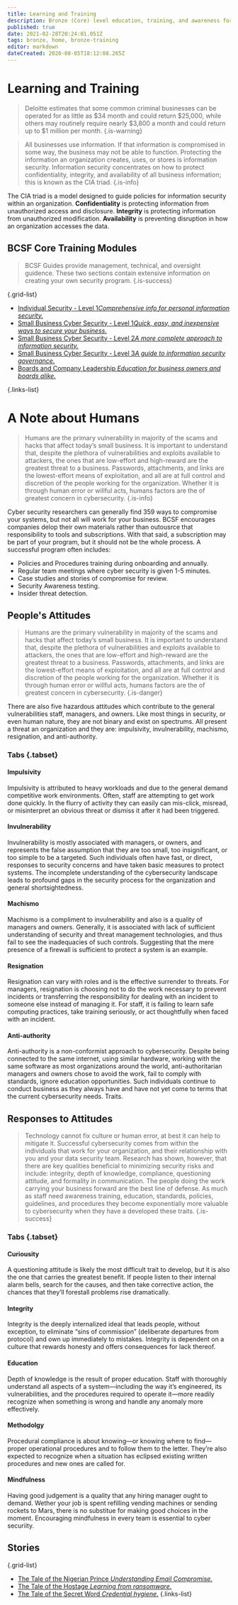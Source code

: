```yaml
---
title: Learning and Training
description: Bronze (Core) level education, training, and awareness for boards, owners, managers, and IT professionals. 
published: true
date: 2021-02-28T20:24:01.051Z
tags: bronze, home, bronze-training
editor: markdown
dateCreated: 2020-08-05T18:12:08.265Z
---
```


# Learning and Training

> Deloitte estimates that some common criminal businesses can be operated for as little as $34 month and could return $25,000, while others may routinely require nearly $3,800 a month and could return up to $1 million per month.
{.is-warning}

> All businesses use information. If that information is compromised in some way, the business may not be able to function. Protecting the information an organization creates, uses, or stores is information security. Information security concentrates on how to protect confidentiality, integrity, and availability of all business information; this is known as the CIA triad.
{.is-info}

The CIA triad is a model designed to guide policies for information security within an organization. **Confidentiality** is protecting information from unauthorized access and disclosure. **Integrity** is protecting information from unauthorized modification. **Availability** is preventing disruption in how an organization accesses the data.

## BCSF Core Training Modules

> BCSF Guides provide management, technical, and oversight guidence.  These two sections contain extensive information on creating your own security program. 
{.is-success}


{.grid-list}
- [Individual Security - Level 1*Comprehensive info for personal information security.*](/bronze-training/individual-cybersecurity)
- [Small Business Cyber Security - Level 1*Quick, easy, and inexpensive ways to secure your business.*](/bronze-training/background-simple)
- [Small Business Cyber Security - Level 2*A more complete approach to information security.*](/bronze-training/background-advanced)
- [Small Business Cyber Security - Level 3*A guide to information security governance.*](/bronze-training/background-governance)
- [Boards and Company Leadership *Education for business owners and boards alike.*](/bronze-training/background-boards)

{.links-list}

# A Note about Humans
> Humans are the primary vulnerability in majority of the scams and hacks that affect today’s small business. It is important to understand that, despite the plethora of vulnerabilities and exploits available to attackers, the ones that are low-effort and high-reward are the greatest threat to a business. Passwords, attachments, and links are the lowest-effort means of exploitation, and all are at full control and discretion of the people working for the organization. Whether it is through human error or willful acts, humans factors are the of greatest concern in cybersecurity.
{.is-info}

Cyber security researchers can generally find 359 ways to compromise your systems, but not all will work for your business.  BCSF encourages companies delop their own materials rather than outousrce that responsibility to tools and subscriptions.  With that said, a subscription may be part of your program, but it should not be the whole process.  A successful program often includes:

- Policies and Procedures training during onboarding and annually.
- Regular team meetings where cyber security is given 1-5 minutes.
- Case studies and stories of compromise for review.
- Security Awareness testing. 
- Insider threat detection. 

## People's Attitudes
> Humans are the primary vulnerability in majority of the scams and hacks that affect today’s small business. It is important to understand that, despite the plethora of vulnerabilities and exploits available to attackers, the ones that are low-effort and high-reward are the greatest threat to a business. Passwords, attachments, and links are the lowest-effort means of exploitation, and all are at full control and discretion of the people working for the organization. Whether it is through human error or willful acts, humans factors are the of greatest concern in cybersecurity.
{.is-danger}

There are also five hazardous attitudes which contribute to the general vulnerabilities staff, managers, and owners. Like most things in security, or even human nature, they are not binary and exist on spectrums. All present a threat an organization and they are: impulsivity, invulnerability, machismo, resignation, and anti-authority.

### Tabs {.tabset}
#### Impulsivity

Impulsivity is attributed to heavy workloads and due to the general demand competitive work environments. Often, staff are attempting to get work done quickly. In the flurry of activity they can easily can mis-click, misread, or misinterpret an obvious threat or dismiss it after it had been triggered.

#### Invulnerability

Invulnerability is mostly associated with managers, or owners, and represents the false assumption that they are too small, too insignificant, or too simple to be a targeted. Such individuals often have fast, or direct, responses to security concerns and have taken basic measures to protect systems. The incomplete understanding of the cybersecurity landscape leads to profound gaps in the security process for the organization and general shortsightedness.

#### Machismo

Machismo is a compliment to invulnerability and also is a quality of managers and owners. Generally, it is associated with lack of sufficient understanding of security and threat management technologies, and thus fail to see the inadequacies of such controls. Suggesting that the mere presence of a firewall is sufficient to protect a system is an example.

#### Resignation

Resignation can vary with roles and is the effective surrender to threats. For managers, resignation is choosing not to do the work necessary to prevent incidents or transferring the responsibility for dealing with an incident to someone else instead of managing it. For staff, it is failing to learn safe computing practices, take training seriously, or act thoughtfully when faced with an incident.

#### Anti-authority

Anti-authority is a non-conformist approach to cybersecurity. Despite being connected to the same internet, using similar hardware, working with the same software as most organizations around the world, anti-authoritarian managers and owners chose to avoid the work, fail to comply with standards, ignore education opportunities. Such individuals continue to conduct business as they always have and have not yet come to terms that the current cybersecurity needs.
Traits.

## Responses to Attitudes
> Technology cannot fix culture or human error, at best it can help to mitigate it. Successful cybersecurity comes from within the individuals that work for your organization, and their relationship with you and your data security team. Research has shown, however, that there are key qualities beneficial to minimizing security risks and include: integrity, depth of knowledge, compliance, questioning attitude, and formality in communication. The people doing the work carrying your business forward are the best line of defense. As much as staff need awareness training, education, standards, policies, guidelines, and procedures they become exponentially more valuable to cybersecurity when they have a developed these traits.
{.is-success}

### Tabs {.tabset}

#### Curiousity

A questioning attitude is likely the most difficult trait to develop, but it is also the one that carries the greatest benefit. If people  listen to their internal alarm bells, search for the causes, and then take corrective action, the chances that they’ll forestall problems rise dramatically.

#### Integrity

Integrity is the deeply internalized ideal that leads people, without exception, to eliminate “sins of commission” (deliberate departures from protocol) and own up immediately to mistakes. Integrity is dependent on a culture that rewards honesty and offers consequences for lack thereof.

#### Education

Depth of knowledge is the result of proper education. Staff with thoroughly understand all aspects of a system—including the way it’s engineered, its vulnerabilities, and the procedures required to operate it—more readily recognize when something is wrong and handle any anomaly more effectively.

#### Methodolgy 

Procedural compliance is about knowing—or knowing where to find—proper operational procedures and to follow them to the letter. They’re also expected to recognize when a situation has eclipsed existing written procedures and new ones are called for.

#### Mindfulness

Having good judgement is a quality that any hiring manager ought to demand.  Wether your job is spent refilling vending machines or sending rockets to Mars, there is no substitue for making good choices in the moment. Encouraging mindfulness in every team is essential to cyber securiity.



## Stories
{.grid-list}
- [The Tale of the Nigerian Prince *Understanding Email Compromise.*](/bronze-training/story-nigerian-prince)
- [The Tale of the Hostage *Learning from ransomware.*](/bronze-training/story-hostage)
- [The Tale of the Secret Word *Credential hygiene.*](/bronze-training/story-secret-word)
{.links-list}

